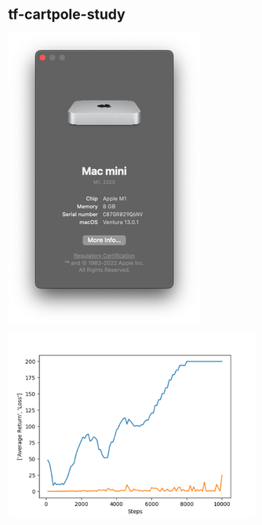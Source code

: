 # tf-cartpole-study

![Platform](/platform.png?raw=true "Platform")

![Metrics](/metrics.png?raw=true "Metrics")
